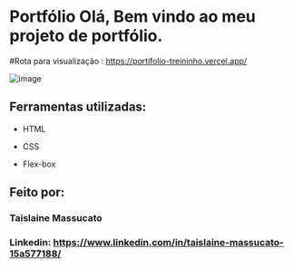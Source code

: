 
# Portfólio Olá, Bem vindo ao meu projeto de portfólio.
#Rota para visualização : https://portifolio-treininho.vercel.app/

![image](https://github.com/TaislaineMassucato/portifolio-treininho/assets/104451227/41853381-a9a7-4cda-a0b2-5559a829aa92)


## Ferramentas utilizadas:

* HTML

* CSS

* Flex-box

## Feito por:

### Taislaine Massucato

### Linkedin: https://www.linkedin.com/in/taislaine-massucato-15a577188/

